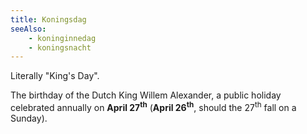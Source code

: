 ```yaml
---
title: Koningsdag
seeAlso:
    - koninginnedag
    - koningsnacht
---
```


Literally "King's Day".

The birthday of the Dutch King Willem Alexander, a public holiday celebrated annually on **April 27<sup>th</sup>**
(**April 26<sup>th</sup>**, should the 27<sup>th</sup> fall on a Sunday).

<!--more-->